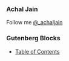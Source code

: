 ### Achal Jain
Follow me [@_achaljain](https://twitter.com/_achaljain)

### Gutenberg Blocks
- [Table of Contents](https://github.com/AchalJ/table-of-contents-block)